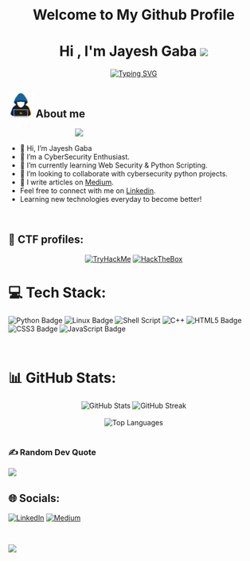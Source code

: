 <h1 align="Center">
    <br>
    Welcome to My Github Profile 
  <br>
</h1>


<h1 align="center"><b>Hi , I'm Jayesh Gaba </b><img src="https://media.giphy.com/media/hvRJCLFzcasrR4ia7z/giphy.gif" width="35"></h1>

<p align="center">
  <a href="https://git.io/typing-svg"><img src="https://readme-typing-svg.herokuapp.com?font=Orbitron&weight=600&size=30&duration=3000&pause=1000&color=00C004D7&center=true&vCenter=true&width=500&lines=Cybersecurity+Enthusiast;CTF+Player;Avid+Learner+%26+Researcher;Bug+Bounty+Hunter" alt="Typing SVG" /></a>
</p>



## <picture><img src = "https://github.com/MdAmiruddin/MdAmiruddin/blob/main/Assets/about_me.gif" width = 50px></picture> **About me**
<picture> <img align="right" src="https://i.giphy.com/media/v1.Y2lkPTc5MGI3NjExd3RrZHRpdW9rNmV5N3NiY3J1bnFyejZtNnV5bmlwYmFyZHIxZXQ5YyZlcD12MV9pbnRlcm5hbF9naWZfYnlfaWQmY3Q9Zw/115BJle6N2Av0A/giphy.gif" width = 370px></picture>

<br>



- 👋 Hi, I’m Jayesh Gaba
- 👀 I’m a CyberSecurity Enthusiast.
- 🌱 I’m currently learning Web Security & Python Scripting.
- 🤝 I’m looking to collaborate with cybersecurity python projects.
- 📝 I write articles on [Medium](https://medium.com/@jayeshgaba).
- Feel free to connect with me on [Linkedin](https://www.linkedin.com/in/jayesh-gaba).
- Learning new technologies everyday to become better!
 
 
<br>



## :triangular_flag_on_post: CTF profiles:

<div align="center">
 <a href="https://tryhackme.com/p/Thnts"><img src="https://tryhackme-badges.s3.amazonaws.com/Thnts.png?5" alt="TryHackMe"></a>
 <a href="https://app.hackthebox.com/profile/1478033"><img src="https://www.hackthebox.com/badge/image/1478033" alt="HackTheBox"></a>
</div>


# 💻 Tech Stack:
![Python Badge](https://img.shields.io/badge/Python-3776AB?logo=python&logoColor=fff&style=plastic) ![Linux Badge](https://img.shields.io/badge/Linux-FCC624?logo=linux&logoColor=000&style=plastic) ![Shell Script](https://img.shields.io/badge/shell_script-%23121011.svg?style=plastic&logo=gnu-bash&logoColor=white) ![C++](https://img.shields.io/badge/-C++-blue?logo=cplusplus) ![HTML5 Badge](https://img.shields.io/badge/HTML5-E34F26?logo=html5&logoColor=fff&style=plastic) ![CSS3 Badge](https://img.shields.io/badge/CSS3-1572B6?logo=css3&logoColor=fff&style=plastic)  ![JavaScript Badge](https://img.shields.io/badge/JavaScript-F7DF1E?logo=javascript&logoColor=000&style=plastic)

<br>

# 📊 GitHub Stats:
<div align="center">
    <img src="https://github-readme-stats.vercel.app/api?username=JayGaba&theme=tokyonight&hide_border=false&include_all_commits=true&count_private=true" alt="GitHub Stats" style="display: inline-block;">
    <img src="https://github-readme-streak-stats.herokuapp.com/?user=JayGaba&theme=tokyonight&hide_border=false" alt="GitHub Streak" style="display: inline-block;">
</div>
<br/>
<div align="center">
    <img src="https://github-readme-stats.vercel.app/api/top-langs/?username=JayGaba&theme=tokyonight&hide_border=false&include_all_commits=true&count_private=true&layout=compact" alt="Top Languages">
</div>

<br>

### ✍️ Random Dev Quote
![](https://quotes-github-readme.vercel.app/api?type=horizontal&theme=tokyonight)
<br>


## 🌐 Socials:
[![LinkedIn](https://img.shields.io/badge/LinkedIn-%230077B5.svg?logo=linkedin&logoColor=white)](https://www.linkedin.com/in/jayesh-gaba) [![Medium](https://img.shields.io/badge/Medium-12100E?logo=medium&logoColor=white)](https://medium.com/@jayeshgaba) 


<br>

![](https://visitcount.itsvg.in/api?id=JayGaba&icon=2&color=1)


